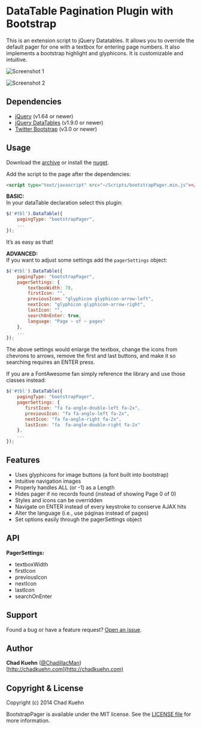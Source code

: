 # DataTable Pagination Plugin with Bootstrap

This is an extension script to jQuery Datatables.  It allows you to override the default pager for one with a textbox for entering page numbers.  It also implements a bootstrap highlight and glyphicons.  It is customizable and intuitive.

![Screenshot 1](https://raw.github.com/chadkuehn/bootstrapPager/master/asset/screenshot1.png)

![Screenshot 2](https://raw.github.com/chadkuehn/bootstrapPager/master/asset/screenshot2.png)

## Dependencies
 - [jQuery](https://github.com/jquery/jquery) (v1.64 or newer)
 - [jQuery DataTables](https://github.com/DataTables/DataTables) (v1.9.0 or newer)
 - [Twitter Bootstrap](https://github.com/twbs/bootstrap) (v3.0 or newer)

## Usage
Download the [archive](https://github.com/chadkuehn/BootstrapPager/releases/latest) or install the [nuget](https://www.nuget.org/packages/DatatablePaginateBootstrap/).

Add the script to the page after the dependencies:

```html
<script type="text/javascript" src="~/Scripts/bootstrapPager.min.js"></script>
```

**BASIC:**  
In your dataTable declaration select this plugin:
```javascript
$('#tbl').DataTable({
	pagingType: "bootstrapPager",
	...
});
```
It’s as easy as that! 


**ADVANCED:**  
If you want to adjust some settings add the `pagerSettings` object:
```javascript
$('#tbl').DataTable({
	pagingType: "bootstrapPager",
	pagerSettings: {
		textboxWidth: 70,
        firstIcon: "",
        previousIcon: "glyphicon glyphicon-arrow-left",
        nextIcon: "glyphicon glyphicon-arrow-right",
        lastIcon: "",
		searchOnEnter: true,
		language: "Page ~ of ~ pages"
	},
	...
});
```
The above settings would enlarge the textbox, change the icons from chevrons to arrows, remove the first and last buttons, and make it so searching requires an ENTER press.

If you are a FontAwesome fan simply reference the library and use those classes instead:

```javascript
$('#tbl').DataTable({
    pagingType: "bootstrapPager",
    pagerSettings: {
       firstIcon: "fa fa-angle-double-left fa-2x",
       previousIcon: "fa fa-angle-left fa-2x",
       nextIcon: "fa fa-angle-right fa-2x",
       lastIcon: "fa  fa-angle-double-right fa-2x"
    },
    ...
});
```

## Features
 - Uses glyphicons for image buttons (a font built into bootstrap)
 - Intuitive navigation images
 - Properly handles  ALL (or -1) as a Length
 - Hides pager if no records found (instead of showing Page 0 of 0)
 - Styles and icons can be overridden
 - Navigate on ENTER instead of every keystroke to conserve AJAX hits
 - Alter the language (i.e., use páginas instead of pages)
 - Set options easily through the pagerSettings object

## API
**PagerSettings:**

 - textboxWidth
 - firstIcon
 - previousIcon
 - nextIcon
 - lastIcon
 - searchOnEnter



## Support
Found a bug or have a feature request? [Open an issue](https://github.com/chadkuehn/BootstrapPager/issues/new ).  
 
## Author
**Chad Kuehn** ([@ChadillacMan](https://twitter.com/ChadillacMan))  
[http://chadkuehn.com](http://chadkuehn.com)

## Copyright & License
Copyright (c) 2014 Chad Kuehn  

BootstrapPager is available under the MIT license. See the [LICENSE file][7.1]
for more information.

[7.1]: ./LICENSE.txt
